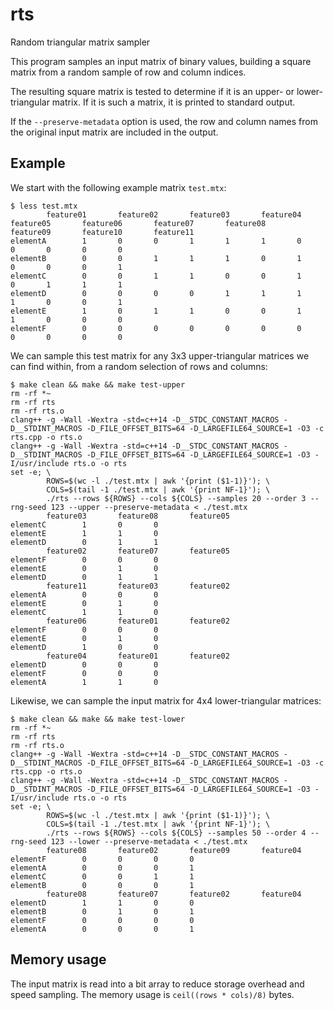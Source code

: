 # rts
Random triangular matrix sampler

This program samples an input matrix of binary values, building a square matrix from a random sample of row and column indices. 

The resulting square matrix is tested to determine if it is an upper- or lower-triangular matrix. If it is such a matrix, it is printed to standard output. 

If the `--preserve-metadata` option is used, the row and column names from the original input matrix are included in the output.

## Example

We start with the following example matrix `test.mtx`:

```
$ less test.mtx
        feature01       feature02       feature03       feature04       feature05       feature06       feature07       feature08       feature09       feature10       feature11
elementA        1       0       0       1       1       1       0       0       0       0       0
elementB        0       0       1       1       1       0       1       0       0       0       1
elementC        0       0       1       1       0       0       1       0       1       1       1
elementD        0       0       0       0       1       1       1       1       0       0       1
elementE        1       0       1       1       0       0       1       1       0       0       0
elementF        0       0       0       0       0       0       0       0       0       0       0
```

We can sample this test matrix for any 3x3 upper-triangular matrices we can find within, from a random selection of rows and columns:

```
$ make clean && make && make test-upper
rm -rf *~
rm -rf rts
rm -rf rts.o
clang++ -g -Wall -Wextra -std=c++14 -D__STDC_CONSTANT_MACROS -D__STDINT_MACROS -D_FILE_OFFSET_BITS=64 -D_LARGEFILE64_SOURCE=1 -O3 -c rts.cpp -o rts.o
clang++ -g -Wall -Wextra -std=c++14 -D__STDC_CONSTANT_MACROS -D__STDINT_MACROS -D_FILE_OFFSET_BITS=64 -D_LARGEFILE64_SOURCE=1 -O3 -I/usr/include rts.o -o rts
set -e; \
        ROWS=$(wc -l ./test.mtx | awk '{print ($1-1)}'); \
        COLS=$(tail -1 ./test.mtx | awk '{print NF-1}'); \
        ./rts --rows ${ROWS} --cols ${COLS} --samples 20 --order 3 --rng-seed 123 --upper --preserve-metadata < ./test.mtx
        feature03       feature08       feature05
elementC        1       0       0
elementE        1       1       0
elementD        0       1       1
        feature02       feature07       feature05
elementF        0       0       0
elementE        0       1       0
elementD        0       1       1
        feature11       feature03       feature02
elementA        0       0       0
elementE        0       1       0
elementC        1       1       0
        feature06       feature01       feature02
elementF        0       0       0
elementE        0       1       0
elementD        1       0       0
        feature04       feature01       feature02
elementD        0       0       0
elementF        0       0       0
elementA        1       1       0
```

Likewise, we can sample the input matrix for 4x4 lower-triangular matrices:

```
$ make clean && make && make test-lower
rm -rf *~
rm -rf rts
rm -rf rts.o
clang++ -g -Wall -Wextra -std=c++14 -D__STDC_CONSTANT_MACROS -D__STDINT_MACROS -D_FILE_OFFSET_BITS=64 -D_LARGEFILE64_SOURCE=1 -O3 -c rts.cpp -o rts.o
clang++ -g -Wall -Wextra -std=c++14 -D__STDC_CONSTANT_MACROS -D__STDINT_MACROS -D_FILE_OFFSET_BITS=64 -D_LARGEFILE64_SOURCE=1 -O3 -I/usr/include rts.o -o rts
set -e; \
        ROWS=$(wc -l ./test.mtx | awk '{print ($1-1)}'); \
        COLS=$(tail -1 ./test.mtx | awk '{print NF-1}'); \
        ./rts --rows ${ROWS} --cols ${COLS} --samples 50 --order 4 --rng-seed 123 --lower --preserve-metadata < ./test.mtx
        feature08       feature02       feature09       feature04
elementF        0       0       0       0
elementA        0       0       0       1
elementC        0       0       1       1
elementB        0       0       0       1
        feature08       feature07       feature02       feature04
elementD        1       1       0       0
elementB        0       1       0       1
elementF        0       0       0       0
elementA        0       0       0       1
```

## Memory usage

The input matrix is read into a bit array to reduce storage overhead and speed sampling. The memory usage is `ceil((rows * cols)/8)` bytes.
